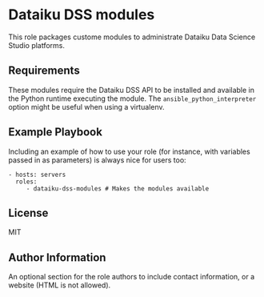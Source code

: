 Dataiku DSS modules
===================

This role packages custome modules to administrate Dataiku Data Science Studio platforms.

Requirements
------------

These modules require the Dataiku DSS API to be installed and available in the Python runtime executing the module. The `ansible_python_interpreter` option might be useful when using a virtualenv.

Example Playbook
----------------

Including an example of how to use your role (for instance, with variables passed in as parameters) is always nice for users too:

    - hosts: servers
      roles:
         - dataiku-dss-modules # Makes the modules available

License
-------

MIT

Author Information
------------------

An optional section for the role authors to include contact information, or a website (HTML is not allowed).
